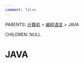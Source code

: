 ```yaml
---
comment: false
---
```


PARENTS: [计算机](/gknows/计算机) > [编程语言](/gknows/编程语言) > JAVA

CHILDREN: NULL

# JAVA
